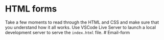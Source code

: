 # HTML forms

Take a few moments to read through the HTML and CSS and make sure that you understand how it all works. Use VSCode Live Server to launch a local development server to serve the `index.html` file.
#   E m a i l - f o r m  
 